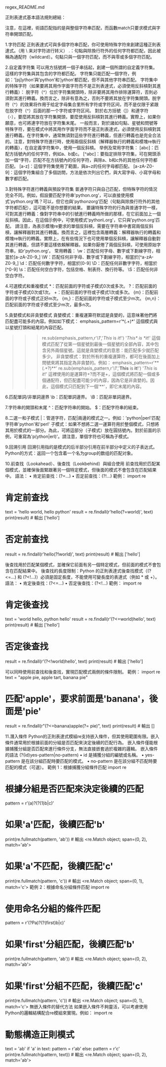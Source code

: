 regex_README.md

正則表達式基本語法規則總結：

注意，在這裡，術語匹配指的是與整個字符串匹配，而函數match只要求模式與字符串開頭匹配。

1.字符匹配
正則表達式可與多個字符串匹配，你可使用特殊字符來創建這種正則表達式。（用 \ 来对字符进行转义）
.：句點與除換行符外的任何字符都匹配，因此被稱為通配符（wildcard）。句點只與一個字符匹配，而不與零或多個字符匹配。


2.自定義字符集
可以用方括號將一個子串括起，創建一個所謂的自定義字符集。這樣的字符集與其包含的字符都匹配。
字符集只能匹配一個字符，例如：‘[pj]ython’與’python’和’jython’都匹配，但不與其他字符串匹配。
字符集中的特殊字符（如果要將其用作字面字符而不是正則表達式，必須使用反斜槓對其進行轉義）：
脱字符（^）位於字符集開頭時，除非要將其用作排除運算符，否則必須對其進行轉義。換而言之，除非有意為之，否則不要將其放在字符集開頭。脱字符（^）的效果将作用于给定字母集合里所有字符或字符区间，而不是仅限于紧跟在脱字符（^）后面的那一个字符或字符区间。
對於右方括號（]）和連字符（-），要麼將其放在字符集開頭，要麼使用反斜槓對其進行轉義。實際上，如果你願意，也可將連字符放在字符集末尾。
一般而言，對於諸如句點、星號和問號等特殊字符，要在模式中將其用作字面字符而不是正則表達式，必須使用反斜槓對其進行轉義。在字符集中，通常無須對這些字符進行轉義，但進行轉義也是完全合法的。注意，對特殊字符進行時，使用兩個反斜槓（解釋器執行的轉義和模塊re執行的轉義），在自定義字符集中，使用一個反斜槓。
举例及常用字符集：
[abc]：匹配方括號內的任何字符，例如a、b或c。
[^abc]：要指定排除字符集，可在開頭添加一個^字符，匹配不在方括號內的任何字符，與除a、b和c外的其他任何字符都匹配。
[a-z]：這個字符集使用了範圍，與a~z的任何字母都匹配。
[a-zA-Z0-9]：這個字符集組合了多個訪問，方法是依次列出它們，與大寫字母、小寫字母和數字都匹配。

3.對特殊字符進行轉義與預設字符集
普通字符只與自己匹配，但特殊字符的情況完全不同。例如，假設要匹配字符串'python.org'，可以直接使用模式'python.org'嗎？可以，但它也與'pythonzorg'匹配（句點與除換行符外的其他字符都匹配），這可能不是你想要的結果。
要讓特殊字符的行為與普通字符一樣，可對其進行轉義：像對字符串中的引號進行轉義時所做的那樣，在它前面加上一個反斜槓。因此，在這個示例中，可使用模式'python\\.org'，它只與'python.org'匹配。
請注意，為表示模塊re要求的單個反斜槓，需要在字符串中書寫兩個反斜槓，讓解釋器對其進行轉義。換而言之，這裡包含兩層轉義：解釋器執行的轉義和模塊re執行的轉義。實際上，在有些情況下也可使用單個反斜槓，讓解釋器自動對其進行轉義，但請不要這樣依賴解釋器。如果你厭倦了兩個反斜槓，可使用原始字符串，如r'python\.org'。
常用轉義：
\w：匹配任何字母、數字或下劃線字符，相當於[a-zA-Z0-9_]
\W：匹配任何非字母、數字或下劃線字符，相當於[^a-zA-Z0-9_]
\d：匹配任何數字字符，相當於[0-9]
\D：匹配任何非數字字符，相當於[^0-9]
\s：匹配任何空白字符，包括空格、制表符、換行符等。
\S：匹配任何非空白字符。


4.可選模式和重複模式
*：匹配前面的字符或子模式0次或多次。
?：匹配前面的字符或子模式0次或1次。
+：匹配前面的字符或子模式1次或多次。
{m}：匹配前面的字符或子模式正好m次。
{m,}：匹配前面的字符或子模式至少m次。
{m,n}：匹配前面的字符或子模式至少m次，最多n次。


5.貪婪模式和非貪婪模式
貪婪模式：重複運算符默認是貪婪的，這意味著他們將匹配盡可能多的內容。例如如下模式：
emphasis_pattern=r'\*(.+)\*'
這個模式與以星號打頭和結尾的內容匹配。
>>>re.sub(emphasis_pattern,r'<em>\1</em>','*This* is *it*!')
'<em>This* is *it</em>!'
這個模式匹配了從第一個星號到最後一個星號的全部內容，其中包含另外兩個星號。這就是貪婪模式的意思：能匹配多少就匹配多少。
非貪婪模式：對於所有的重複運算符，都可在後面加上問號來將其指定為非貪婪的。例如：
>>>emphasis_pattern=r'\*\*(.+?)\*\*'
>>>re.sub(emphasis_pattern,r'<em>\1</em>','**This** is **it**!')
'<em>This</em> is <em>it</em>!'
這裡使用的是運算符+?而不是+，這個模式將匹配一個或多個通配符，但匹配盡可能少的內容，因為它是非貪婪的。因此，這個模式只匹配到下一個'\*\*'，即它末尾的內容。


6.匹配單詞/非單詞邊界
\b：匹配單詞邊界。
\B：匹配非單詞邊界。


7.字符串的開頭和末尾
^：匹配字符串的開始。
$：匹配字符串的結束。


8.二選一和子模式
 |：管道字符，匹配|兩邊的模式之一。例如：'python|perl'匹配字符串'python'和'perl'
子模式：如果不想將二選一運算符用於整個模式，只想將其用於模式的一部分。為此，可將這部分（子模式）放在圓括號內。對於前面的示例，可重寫為'p(ython|erl)'。請注意，單個字符也可稱為子模式。


9.回溯引用
回溯引用指的是模式的后半部分引用在前半部分中定义的子表达式。
Python的方式：返回一个包含着一个名为group的数组的匹配对象。


10.前查找（Lookahead）、後查找（Lookbehind）與組合使用
前查找用於匹配某個模式，並確保後面緊跟著另一個特定模式，但後面的模式不會包含在匹配結果中。
語法：
 • 肯定前查找：(?=...)
 • 否定前查找：(?!...)
範例：
import re
# 肯定前查找
text = 'hello world, hello python'
result = re.findall(r'hello(?=world)', text)
print(result)  # 輸出 ['hello']
# 否定前查找
result = re.findall(r'hello(?!world)', text)
print(result)  # 輸出 ['hello']

後查找用於匹配某個模式，並確保它前面有另一個特定模式，但前面的模式不會包含在匹配結果中。
後查找的長度限制：Python 的正則表達式後查找模式（(?<=...) 和 (?<!...)）必須是固定長度，不能使用可變長度的表達式（例如 * 或 +）。
語法：
 • 肯定後查找：(?<=...)
 • 否定後查找：(?<!...)
範例：
import re
# 肯定後查找
text = 'world hello, python hello'
result = re.findall(r'(?<=world)hello', text)
print(result)  # 輸出 ['hello']
# 否定後查找
result = re.findall(r'(?<!world)hello', text)
print(result)  # 輸出 ['hello']

可以同時使用前查找和後查找，實現匹配模式兩側的條件限制。
範例：
import re
text = "apple pie, apple tart, banana pie"
# 匹配'apple'，要求前面是'banana'，後面是'pie'
result = re.findall(r"(?<=banana)apple(?= pie)", text)
print(result)  # 輸出 []


11.潛入條件
Python的正則表達式模組re支持嵌入條件，但其使用範圍有限。嵌入條件通常用於根據前面的分組是否匹配來決定後續的匹配行為。
嵌入條件僅能根據捕獲分組是否匹配來進行條件分支，無法直接嵌套過於複雜的邏輯。
嵌入條件的語法
(?(id)yes-pattern|no-pattern)
 • id 是捕獲分組的編號或名稱。
 • yes-pattern 是在該分組匹配時要匹配的模式。
 • no-pattern 是在該分組不匹配時要匹配的模式（可選）。
範例 1：根據捕獲分組條件匹配
import re
# 根據分組是否匹配來決定後續的匹配
pattern = r'(a)?(?(1)b|c)'
# 如果'a'匹配，後續匹配'b'
print(re.fullmatch(pattern, 'ab'))  # 輸出 <re.Match object; span=(0, 2), match='ab'>
# 如果'a'不匹配，後續匹配'c'
print(re.fullmatch(pattern, 'c'))   # 輸出 <re.Match object; span=(0, 1), match='c'>
範例 2：根據命名分組條件匹配
import re
# 使用命名分組的條件匹配
pattern = r'(?P<first>a)?(?(first)b|c)'
# 如果'first'分組匹配，後續匹配'b'
print(re.fullmatch(pattern, 'ab'))  # 輸出 <re.Match object; span=(0, 2), match='ab'>
# 如果'first'分組不匹配，後續匹配'c'
print(re.fullmatch(pattern, 'c'))   # 輸出 <re.Match object; span=(0, 1), match='c'>
無嵌入條件的替代方法
如果嵌入條件不夠靈活，可以考慮使用Python的邏輯結構配合re模組來實現。例如：
import re
# 動態構造正則模式
text = 'ab'
if 'a' in text:
    pattern = r'ab'
else:
    pattern = r'c'
print(re.fullmatch(pattern, text))  # 輸出 <re.Match object; span=(0, 2), match='ab'>